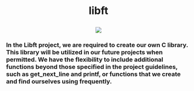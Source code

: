 # <p align ="center"> libft</p>

<p align = "center">
<a><img libft = "libft" src = "../../github_profil/42_badges/badges/libftm.png"></a></p>

### In the Libft project, we are required to create our own C library. This library will be utilized in our future projects when permitted. We have the flexibility to include additional functions beyond those specified in the project guidelines, such as get_next_line and printf, or functions that we create and find ourselves using frequently.
